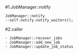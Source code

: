 #1.JobManager::notify

```
JobManager::notify
--self.notify.notify_waiters();
```

#2.caller

```
- JobManager::recover_jobs
- JobManager::add_new_job
- JobManager::update_job_status

```